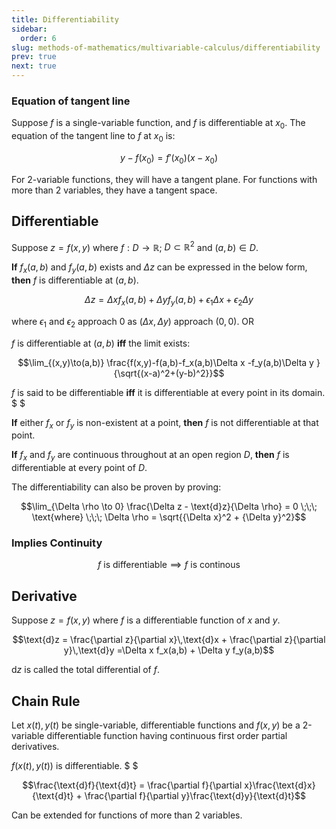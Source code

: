 ```yaml
---
title: Differentiability
sidebar:
  order: 6
slug: methods-of-mathematics/multivariable-calculus/differentiability
prev: true
next: true
---
```


### Equation of tangent line

Suppose $f$ is a single-variable function, and $f$ is differentiable at $x_0$.
The equation of the tangent line to $f$ at $x_0$ is:

```math
y - f(x_0) = f'(x_0)(x - x_0)
```

For 2-variable functions, they will have a tangent plane. For functions with more than 2 variables, they
have a tangent space.

## Differentiable

Suppose $z=f(x,y)$ where $f:D\rightarrow \mathbb{R}$; $D\subset \mathbb{R}^2$
and $(a,b)\in D$.

**If** $f_x(a,b)$ and $f_y(a,b)$ exists and $\Delta{z}$ can be expressed in the
below form, **then** $f$ is differentiable at $(a,b)$.

```math
\Delta z = \Delta x f_x(a,b) + \Delta y f_y(a,b) + \epsilon_1\Delta x + \epsilon_2 \Delta y
```

where $\epsilon_1$ and $\epsilon_2$ approach $0$ as $(\Delta x, \Delta y)$
approach $(0,0)$. OR

$f$ is differentiable at $(a,b)$ **iff** the limit exists:

```math
\lim_{(x,y)\to(a,b)} \frac{f(x,y)-f(a,b)-f_x(a,b)\Delta x -f_y(a,b)\Delta y }{\sqrt{(x-a)^2+(y-b)^2}}
```

$f$ is said to be differentiable **iff** it is differentiable at every point in
its domain. $ $

**If** either $f_{x}$ or $f_y$ is non-existent at a point, **then** $f$ is not
differentiable at that point.

**If** $f_x$ and $f_y$ are continuous throughout at an open region $D$, **then**
$f$ is differentiable at every point of $D$.

The differentiability can also be proven by proving:

```math
\lim_{\Delta \rho \to 0} \frac{\Delta z - \text{d}z}{\Delta \rho} = 0
\;\;\;
\text{where}
\;\;\;
\Delta \rho = \sqrt{{\Delta x}^2 + {\Delta y}^2}
```

### Implies Continuity

```math
f \text{ is differentiable} \implies f \text{ is continous}
```

## Derivative

Suppose $z=f(x,y)$ where $f$ is a differentiable function of $x$ and $y$.

```math
\text{d}z
 = \frac{\partial z}{\partial x}\,\text{d}x + \frac{\partial z}{\partial y}\,\text{d}y
=\Delta x f_x(a,b) + \Delta y f_y(a,b)
```

$\text{d}z$ is called the total differential of $f$.

## Chain Rule

Let $x(t),y(t)$ be single-variable, differentiable functions and $f(x,y)$ be a
2-variable differentiable function having continuous first order partial
derivatives.

$f\big(x(t),y(t)\big)$ is differentiable. $ $

```math
\frac{\text{d}f}{\text{d}t} = \frac{\partial f}{\partial x}\frac{\text{d}x}{\text{d}t}
+ \frac{\partial f}{\partial y}\frac{\text{d}y}{\text{d}t}
```

Can be extended for functions of more than 2 variables.
